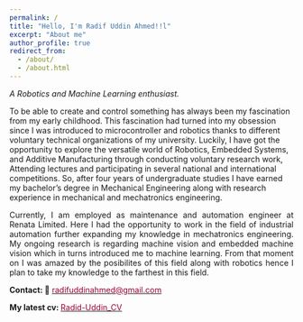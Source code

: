 ```yaml
---
permalink: /
title: "Hello, I'm Radif Uddin Ahmed!!l"
excerpt: "About me"
author_profile: true
redirect_from: 
  - /about/
  - /about.html
---
```


<!---
<p align="justify">
  <b><font color="red"><h2> (Under Construction)</h2></font></b>
</p>
-->
*A Robotics and Machine Learning enthusiast.*

<p align="justify">

To be able to create and control something has always been my fascination from my early childhood. This fascination had turned into my obsession since I was introduced to microcontroller and robotics thanks to different voluntary technical organizations of my university. Luckily, I have got the opportunity to explore the versatile world of Robotics, Embedded Systems, and Additive Manufacturing through conducting voluntary research work, Attending lectures and participating in several national and international competitions. So, after four years of undergraduate studies I have earned my bachelor’s degree in Mechanical Engineering along with research experience in mechanical and mechatronics engineering.
</p> 
 
<p align="justify">
Currently, I am employed as maintenance and automation engineer at Renata Limited. Here I had the opportunity to work in the field of industrial automation further expanding my knowledge in mechatronics engineering. My ongoing research is regarding machine vision and embedded machine vision which in turns introduced me to machine learning. From that moment on I was amazed by the posibilites of this field along with robotics hence I plan to take my knowledge to the farthest in this field. 

</p> 
 

<b>Contact: 📧</b> [<font color= "#990033" >radifuddinahmed@gmail.com</font>](radifuddinahmed@gmail.com)

<b>My latest cv: </b> <a href="../files/CV_RadifUddinAhmed.pdf"><font color="#990033">Radid-Uddin_CV</font></a>

